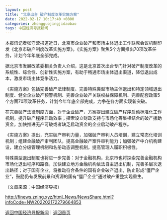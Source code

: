 ```yaml
---
layout: post
title: "北京出台 破产制度改革实施方案"
date: 2022-02-17 10:17:40 +0800
categories: zhongguojingjidaobao
tags: 中国经济导报新闻
---
```

<p>本报讯记者张守营报道近日，北京市企业破产和市场主体退出工作联席会议机制印发《北京市破产制度改革实施方案》。《实施方案》聚焦5个方面推出70项改革任务，计划今年年底全部完成。</p>
 <p>据北京市发展改革委相关负责人介绍，这是北京首次出台专门针对破产制度改革的系统性、综合性、创新性实施方案，有助于畅通市场主体退出渠道，降低退出成本，激发市场主体竞争活力。</p>
 <p>《实施方案》包括完善破产法律制度、完善特殊类型市场主体退出和特定领域退出制度、健全企业破产预警机制、完善企业破产关联权益保障机制、完善配套政策5个方面70项改革任务，计划今年年底全部完成，力争在各方面实现新突破。</p>
 <p>在完善破产法律制度方面，对于企业破产，方案提出建立破产程序启动标准化工作机制，提升破产程序启动效率；探索设立财政支持与市场化筹集相结合的破产援助资金，加快推进无产可破或者缺乏启动资金的企业启动破产程序。</p>
 <p>《实施方案》提出，充实破产审判力量，加强破产审判人员培训，建立常态化培训机制；组建金融破产审判团队，提高金融破产案件审判能力；加强破产中介机构建设，建立分级管理机制和名册动态调整机制，提高管理人履职积极性。</p>
 <p>特殊类型退出制度也将进一步完善：对于金融机构，北京市也将探索完善金融机构市场化退出程序和路径，加快建立地方金融机构依法自主退出机制，完善多层次退出路径；对于国有企业，将推动符合条件的国有企业破产退出，防止形成“僵尸企业”，鼓励仍有发展前景和资源的国有“僵尸企业”通过破产重整实现重生。</p><p class="em_media">（文章来源：中国经济导报）</p>

<http://finews.zning.xyz/html_News/NewsShare.html?infoCode=NW202202172279664853>

[返回中国经济导报新闻](//finews.withounder.com/category/zhongguojingjidaobao.html)｜[返回首页](//finews.withounder.com/)